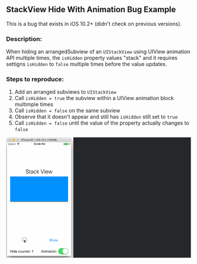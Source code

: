 ## StackView Hide With Animation Bug Example

This is a bug that exists in iOS 10.2+ (didn't check on previous versions).

### Description:   
When hiding an arrangedSubview of an `UIStackView` using UIView animation API multiple times, the `isHidden` property values "stack" and it requires settigns `isHidden` to `false` multiple times before the value updates.

### Steps to reproduce:  
1. Add an arranged subviews to `UIStackView`
2. Call `isHidden = true` the subview within a UIView animation block multimple times
3. Call `isHidden = false` on the same subview
4. Observe that it doesn't appear and still has `isHidden` still set to `true`
5. Call `isHidden = false` until the value of the property actually changes to `false`

![demostration](Demonstration.gif?raw=true)
